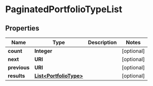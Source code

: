 

# PaginatedPortfolioTypeList


## Properties

Name | Type | Description | Notes
------------ | ------------- | ------------- | -------------
**count** | **Integer** |  |  [optional]
**next** | **URI** |  |  [optional]
**previous** | **URI** |  |  [optional]
**results** | [**List&lt;PortfolioType&gt;**](PortfolioType.md) |  |  [optional]



